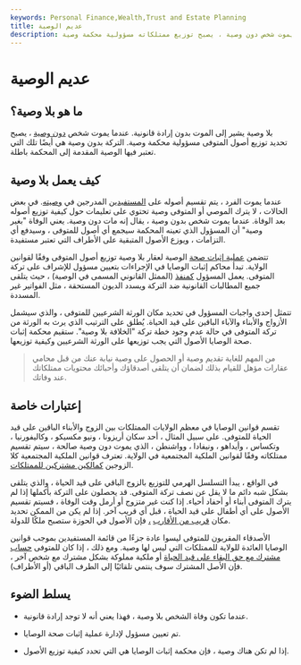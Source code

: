 ```yaml
---
keywords: Personal Finance,Wealth,Trust and Estate Planning
title: عديم الوصية
description: بلا وصية يشير إلى الموت بدون إرادة قانونية. عندما يموت شخص دون وصية ، يصبح توزيع ممتلكاته مسؤولية محكمة وصية.
---
```


# عديم الوصية
## ما هو بلا وصية؟

بلا وصية يشير إلى الموت بدون إرادة قانونية. عندما يموت شخص [دون وصية](/intestacy) ، يصبح تحديد توزيع أصول المتوفى مسؤولية محكمة وصية. التركة بدون وصية هي أيضًا تلك التي تعتبر فيها الوصية المقدمة إلى المحكمة باطلة.

## كيف يعمل بلا وصية

عندما يموت الفرد ، يتم تقسيم أصوله على [المستفيدين](/beneficiary) المدرجين في [وصيته](/will). في بعض الحالات ، لا يترك الموصي أو المتوفى وصية تحتوي على تعليمات حول كيفية توزيع أصوله بعد الوفاة. عندما يموت شخص بدون وصية ، يقال إنه مات دون وصية. يعني الوفاة "بغير وصية" أن المسؤول الذي تعينه المحكمة سيجمع أي أصول للمتوفى ، وسيدفع أي التزامات ، ويوزع الأصول المتبقية على الأطراف التي تعتبر مستفيدة.

تتضمن [عملية إثبات صحة](/probate) الوصية لعقار بلا وصية توزيع أصول المتوفى وفقًا لقوانين الولاية. تبدأ محاكم إثبات الوصايا في الإجراءات بتعيين مسؤول للإشراف على تركة المتوفى. يعمل المسؤول [كمنفذ](/executor) (الممثل القانوني المسمى في الوصية) ، حيث يتلقى جميع المطالبات القانونية ضد التركة ويسدد الديون المستحقة ، مثل الفواتير غير المسددة.

تتمثل إحدى واجبات المسؤول في تحديد مكان الورثة الشرعيين للمتوفى ، والذي سيشمل الأزواج والأبناء والآباء الباقين على قيد الحياة. يُطلق على الترتيب الذي يرث به الورثة من تركة المتوفى في حالة عدم وجود خطة تركة "الخلافة بلا وصية". ستقيم محكمة إثبات صحة الوصايا الأصول التي يجب توزيعها على الورثة الشرعيين وكيفية توزيعها.

> من المهم للغاية تقديم وصية أو الحصول على وصية نيابة عنك من قبل محامي عقارات مؤهل للقيام بذلك لضمان أن يتلقى أصدقاؤك وأحبائك محتويات ممتلكاتك عند وفاتك.

>

## إعتبارات خاصة

تقسم قوانين الوصايا في معظم الولايات الممتلكات بين الزوج والأبناء الباقين على قيد الحياة للمتوفى. على سبيل المثال ، أحد سكان أريزونا ، ونيو مكسيكو ، وكاليفورنيا ، وتكساس ، وأيداهو ، ونيفادا ، وواشنطن ، الذي يموت دون وصية صالحة ، سيتم تقسيم ممتلكاته وفقًا لقوانين الملكية المجتمعية في الولاية. تعترف قوانين الملكية المجتمعية كلا الزوجين [كمالكين مشتركين للممتلكات](/jointownedproperty).

في الواقع ، يبدأ التسلسل الهرمي للتوزيع بالزوج الباقي على قيد الحياة ، والذي يتلقى بشكل شبه دائم ما لا يقل عن نصف تركة المتوفى. قد يحصلون على التركة بأكملها إذا لم يترك المتوفى أبناء أو أحفاد أحياء. إذا كنت غير متزوج أو أرمل وقت الوفاة ، فسيتم تقسيم الأصول على أي أطفال على قيد الحياة ، قبل أي قريب آخر. إذا لم يكن من الممكن تحديد مكان [قريب من الأقارب](/next-of-kin) [،](/next-of-kin) فإن الأصول في الحوزة ستصبح ملكًا للدولة.

الأصدقاء المقربون للمتوفى ليسوا عادة جزءًا من قائمة المستفيدين بموجب قوانين الوصايا العائدة للولاية للممتلكات التي ليس لها وصية. ومع ذلك ، إذا كان للمتوفى [حساب مشترك مع حق البقاء على قيد الحياة](/jtwros) أو ملكية مملوكة بشكل مشترك مع شخص آخر ، فإن الأصل المشترك سوف ينتمي تلقائيًا إلى الطرف الباقي (أو الأطراف).

## يسلط الضوء

- عندما تكون وفاة الشخص بلا وصية ، فهذا يعني أنه لا توجد إرادة قانونية.

- تم تعيين مسؤول لإدارة عملية إثبات صحة الوصايا.

- إذا لم تكن هناك وصية ، فإن محكمة إثبات الوصايا هي التي تحدد كيفية توزيع الأصول.


